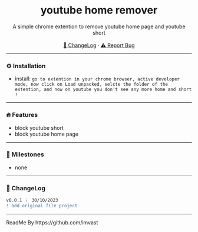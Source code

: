 <div align="center">
  <h1 align="center">youtube home remover</h1>
  <p align="center">
    A simple chrome extention to remove youtube home page and youtube short
    <br />
    <br />
    <a href="https://github.com/royalygames/todolist#-changelog">📜 ChangeLog</a>
    ·
    <a href="https://github.com/royalygames/todolist/issues">⚠️ Report Bug</a>
  </p>
</div>

---


### ⚙️ Installation

- install: `go to extention in your chrome browser, active developer mode, now click on Load unpacked, selcte the folder of the extention, and now on youtube you don't see any more home and short !`

---

### 🔥 Features

- block youtube short
- block youtube home page

---

### 🚀 Milestones

- none

---

### 📜 ChangeLog

```diff
v0.0.1 ⋮ 30/10/2023
! add original file project
```

---

<p>ReadMe By https://github.com/imvast</p>